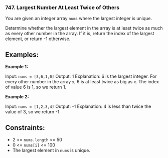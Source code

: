 ### 747. Largest Number At Least Twice of Others

You are given an integer array `nums` where the largest integer is unique.

Determine whether the largest element in the array is at least twice as much as every other number in the array. If it is, return the index of the largest element, or return -1 otherwise.
## Examples:

**Example 1:**

Input: `nums = [3,6,1,0]`
Output: 1
Explanation: 6 is the largest integer. For every other number in the array `x`, 6 is at least twice as big as `x`. The index of value 6 is 1, so we return 1.

**Example 2:**

Input: `nums = [1,2,3,4]`
Output: -1
Explanation: 4 is less than twice the value of 3, so we return -1.

## Constraints:

- 2 <= `nums.length` <= 50
- 0 <= `nums[i]` <= 100
- The largest element in `nums` is unique.
